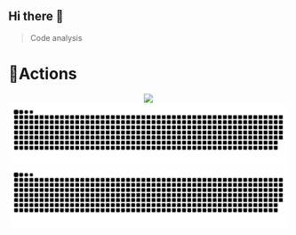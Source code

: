 ## Hi there 👋




> Code analysis

<!-- START_SECTION:waka -->
<!-- END_SECTION:waka -->

# 🔭Actions

<div align="center">
    <img height="200px" src="https://github-readme-streak-stats.herokuapp.com/?user=Sahil-Shadwal"/>
</div>
<div align="center">
    <img src="https://raw.githubusercontent.com/Sahil-Shadwal/Sahil-Shadwal/output/github-contribution-grid-snake.svg" />
</div>
<picture>
  <source media="(prefers-color-scheme: dark)" srcset="https://raw.githubusercontent.com/Sahil-Shadwal/Sahil-Shadwal/output/github-contribution-grid-snake-dark.svg">
<!--   <source media="(prefers-color-scheme: light)" srcset="https://raw.githubusercontent.com/Sahil-Shadwal/Sahil-Shadwal/output/github-contribution-grid-snake.svg">-->
  <img alt="github contribution grid snake animation" src="https://raw.githubusercontent.com/Sahil-Shadwal/Sahil-Shadwal/output/github-contribution-grid-snake.svg"> 
</picture>


<!--
**Sahil-Shadwal/Sahil-Shadwal** is a ✨ _special_ ✨ repository because its `README.md` (this file) appears on your GitHub profile.

Here are some ideas to get you started:

- 🔭 I’m currently working on ...
- 🌱 I’m currently learning ...
- 👯 I’m looking to collaborate on ...
- 🤔 I’m looking for help with ...
- 💬 Ask me about ...
- 📫 How to reach me: ...
- 😄 Pronouns: ...
- ⚡ Fun fact: ...
-->
